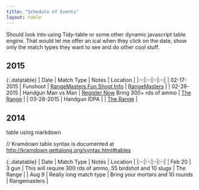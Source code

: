 ```yaml
---
title: "Schedule of Events"
layout: table
---
```


<!-- HTML example start -->

<div id="container"></div>

<!-- HTML example end -->


Should look into using Tidy-table or some other dynamic javascript table engine. That would let me offer an ical when they click on the date, show only the match types they want to see and do other cool stuff.

## 2015

{:.datatable}
| Date | Match Type | Notes | Location |
|:-:|:-:|:-|:-:|
| 02-17-2015 | Funshoot | [RangeMasters Fun Shoot Info](/funshoot) | [RangeMasters](/funshoot) |
| 02-28-2015 | Handgun Man vs Man | [Register Now](https://clubs.practiscore.com/2015-udpl-man-vs-man/register) Bring 300+ rds of ammo | [The Range](/range) |
| 03-28-2015 | Handgun IDPA |  | [The Range](/range) |


<h2>2014</h2>

table using markdown

// Kramdown table syntax is documented at http://kramdown.gettalong.org/syntax.html#tables

{:.datatable}
| Date | Match Type | Notes | Location |
|:-:|:-:|:-|:-:|
| Feb 20 | 3 gun | This will require 300 rds of ammo, 55 birdshot and 10 slugs | The Range |
| Aug 9 | Really long match type | Bring your mortars and 10 rounds | Rangemasters |